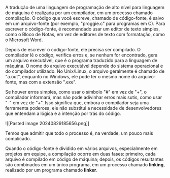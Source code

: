 A tradução de uma linguagem de programação de alto nível para linguagem de máquina é realizada por um compilador, em um processo chamado compilação. O código que você escreve, chamado de código-fonte, é salvo em um arquivo-fonte (por exemplo, "proggie.c" para programas em C). Para escrever o código-fonte, é recomendado usar um editor de texto simples, como o Bloco de Notas, em vez de editores de texto com formatação, como o Microsoft Word.

Depois de escrever o código-fonte, ele precisa ser compilado. O compilador lê o código, verifica erros e, se nenhum for encontrado, gera um arquivo executável, que é o programa traduzido para a linguagem de máquina. O nome do arquivo executável depende do sistema operacional e do compilador utilizado. No Unix/Linux, o arquivo geralmente é chamado de "a.out", enquanto no Windows, ele pode ter o mesmo nome do arquivo-fonte, mas com a extensão ".exe".

Se houver erros simples, como usar o símbolo "#" em vez de "+", o compilador informará, mas não pode adivinhar erros mais sutis, como usar "-" em vez de "+". Isso significa que, embora o compilador seja uma ferramenta poderosa, ele não substitui a necessidade de desenvolvedores que entendam a lógica e a intenção por trás do código.

![[Pasted image 20240829185656.png]]

Temos que admitir que todo o processo é, na verdade, um pouco mais complicado.

Quando o código-fonte é dividido em vários arquivos, especialmente em projetos em equipe, a compilação ocorre em duas fases: primeiro, cada arquivo é compilado em código de máquina; depois, os códigos resultantes são combinados em um único programa, em um processo chamado **linking**, realizado por um programa chamado **linker**.